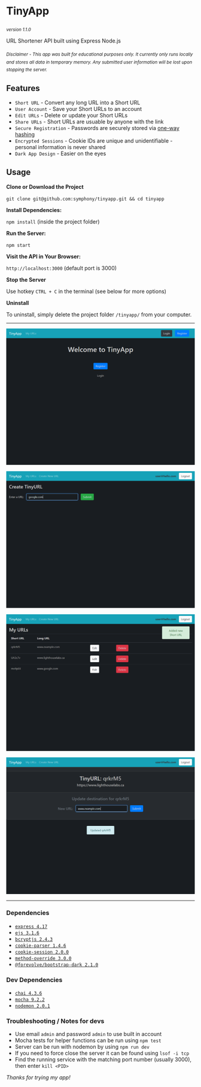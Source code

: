 # TinyApp
<sub>*version 1.1.0*</sub>

URL Shortener API built using Express Node.js  

<sub>*Disclaimer - This app was built for educational purposes only. It currently only runs locally and stores all data in temporary memory. Any submitted user information will be lost upon stopping the server.*</sub>

## Features

* `Short URL` - Convert any long URL into a Short URL
* `User Account` - Save your Short URLs to an account
* `Edit URLs` - Delete or update your Short URLs
* `Share URLs` - Short URLs are usuable by anyone with the link
* `Secure Registration` - Passwords are securely stored via [one-way hashing](https://en.wikipedia.org/wiki/Cryptographic_hash_function)
* `Encrypted Sessions` - Cookie IDs are unique and unidentifiable - personal information is never shared
* `Dark App Design` - Easier on the eyes

## Usage

**Clone or Download the Project**

`git clone git@github.com:symphony/tinyapp.git && cd tinyapp`

**Install Dependencies:**

`npm install` (inside the project folder)

**Run the Server:**

`npm start`

**Visit the API in Your Browser:**

`http://localhost:3000` (default port is 3000)

**Stop the Server**

Use hotkey `CTRL + C` in the terminal (see below for more options)

**Uninstall**

To uninstall, simply delete the project folder `/tinyapp/` from your computer.

---

![Screenshot of TinyApp Homepage](docs/tiny1.png?raw=true "Homepage")

![Screenshot of New URL](docs/tiny2.png?raw=true "New Short URL")

![Screenshot of Dashboard](docs/tiny3.png?raw=true "User Dashboard")

![Screenshot of Edit Page](docs/tiny4.png?raw=true "Edit Page")

---

### Dependencies
* [`express 4.17`](https://www.npmjs.com/package/express)
* [`ejs 3.1.6`](https://www.npmjs.com/package/ejs)
* [`bcryptjs 2.4.3`](https://www.npmjs.com/package/bcryptjs)
* [`cookie-parser 1.4.6`](https://www.npmjs.com/package/cookie-parser)
* [`cookie-session 2.0.0`](https://www.npmjs.com/package/cookie-session)
* [`method-override 3.0.0`](https://www.npmjs.com/package/method-override)
* [`@forevolve/bootstrap-dark 2.1.0`](https://www.npmjs.com/package/@forevolve/bootstrap-dark)


### Dev Dependencies
* [`chai 4.3.6`](https://www.npmjs.com/package/chai)
* [`mocha 9.2.2`](https://www.npmjs.com/package/mocha)
* [`nodemon 2.0.1`](https://www.npmjs.com/package/nodemon)

### Troubleshooting / Notes for devs

 - Use email `admin` and password `admin` to use built in account
 - Mocha tests for helper functions can be run using `npm test`
 - Server can be run with nodemon by using `npm run dev`
 - If you need to force close the server it can be found using `lsof -i tcp`
 - Find the running service with the matching port number (usually 3000), then enter `kill <PID>`

*Thanks for trying my app!*